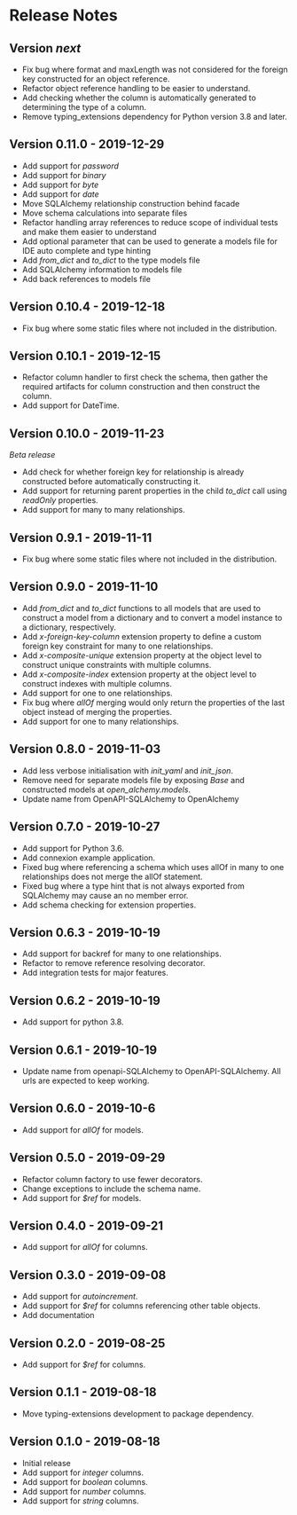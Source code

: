 # Release Notes

## Version _next_

- Fix bug where format and maxLength was not considered for the foreign key constructed for an object reference.
- Refactor object reference handling to be easier to understand.
- Add checking whether the column is automatically generated to determining the type of a column.
- Remove typing_extensions dependency for Python version 3.8 and later.

## Version 0.11.0 - 2019-12-29

- Add support for _password_
- Add support for _binary_
- Add support for _byte_
- Add support for _date_
- Move SQLAlchemy relationship construction behind facade
- Move schema calculations into separate files
- Refactor handling array references to reduce scope of individual tests and make them easier to understand
- Add optional parameter that can be used to generate a models file for IDE auto complete and type hinting
- Add _from_dict_ and _to_dict_ to the type models file
- Add SQLAlchemy information to models file
- Add back references to models file

## Version 0.10.4 - 2019-12-18

- Fix bug where some static files where not included in the distribution.

## Version 0.10.1 - 2019-12-15

- Refactor column handler to first check the schema, then gather the required artifacts for column construction and then construct the column.
- Add support for DateTime.

## Version 0.10.0 - 2019-11-23
_Beta release_

- Add check for whether foreign key for relationship is already constructed before automatically constructing it.
- Add support for returning parent properties in the child _to_dict_ call using _readOnly_ properties.
- Add support for many to many relationships.

## Version 0.9.1 - 2019-11-11

- Fix bug where some static files where not included in the distribution.

## Version 0.9.0 - 2019-11-10

- Add _from_dict_ and _to_dict_ functions to all models that are used to construct a model from a dictionary and to convert a model instance to a dictionary, respectively.
- Add _x-foreign-key-column_ extension property to define a custom foreign key constraint for many to one relationships.
- Add _x-composite-unique_ extension property at the object level to construct unique constraints with multiple columns.
- Add _x-composite-index_ extension property at the object level to construct indexes with multiple columns.
- Add support for one to one relationships.
- Fix bug where _allOf_ merging would only return the properties of the last object instead of merging the properties.
- Add support for one to many relationships.

## Version 0.8.0 - 2019-11-03
- Add less verbose initialisation with _init_yaml_ and _init_json_.
- Remove need for separate models file by exposing _Base_ and constructed models at _open_alchemy.models_.
- Update name from OpenAPI-SQLAlchemy to OpenAlchemy

## Version 0.7.0 - 2019-10-27
- Add support for Python 3.6.
- Add connexion example application.
- Fixed bug where referencing a schema which uses allOf in many to one relationships does not merge the allOf statement.
- Fixed bug where a type hint that is not always exported from SQLAlchemy may cause an no member error.
- Add schema checking for extension properties.

## Version 0.6.3 - 2019-10-19
- Add support for backref for many to one relationships.
- Refactor to remove reference resolving decorator.
- Add integration tests for major features.

## Version 0.6.2 - 2019-10-19
- Add support for python 3.8.

## Version 0.6.1 - 2019-10-19
- Update name from openapi-SQLAlchemy to OpenAPI-SQLAlchemy. All urls are expected to keep working.

## Version 0.6.0 - 2019-10-6
- Add support for _allOf_ for models.

## Version 0.5.0 - 2019-09-29
- Refactor column factory to use fewer decorators.
- Change exceptions to include the schema name.
- Add support for _$ref_ for models.

## Version 0.4.0 - 2019-09-21
- Add support for _allOf_ for columns.

## Version 0.3.0 - 2019-09-08
- Add support for _autoincrement_.
- Add support for _$ref_ for columns referencing other table objects.
- Add documentation

## Version 0.2.0 - 2019-08-25
- Add support for _$ref_ for columns.

## Version 0.1.1 - 2019-08-18
- Move typing-extensions development to package dependency.

## Version 0.1.0 - 2019-08-18
- Initial release
- Add support for _integer_ columns.
- Add support for _boolean_ columns.
- Add support for _number_ columns.
- Add support for _string_ columns.
